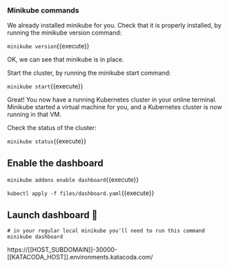 ### Minikube commands

We already installed minikube for you. Check that it is properly installed, by running the minikube version command:

`minikube version`{{execute}}

OK, we can see that minikube is in place.


Start the cluster, by running the minikube start command:

`minikube start`{{execute}}

Great! You now have a running Kubernetes cluster in your online terminal. Minikube started a virtual machine for you, and a Kubernetes cluster is now running in that VM.


Check the status of the cluster:

`minikube status`{{execute}}



## Enable the dashboard

`minikube addons enable dashboard`{{execute}}

`kubectl apply -f files/dashboard.yaml`{{execute}}

## Launch dashboard 🚀

```
# in your regular local minikube you'll need to run this command
minikube dashboard
```


https://[[HOST_SUBDOMAIN]]-30000-[[KATACODA_HOST]].environments.katacoda.com/



